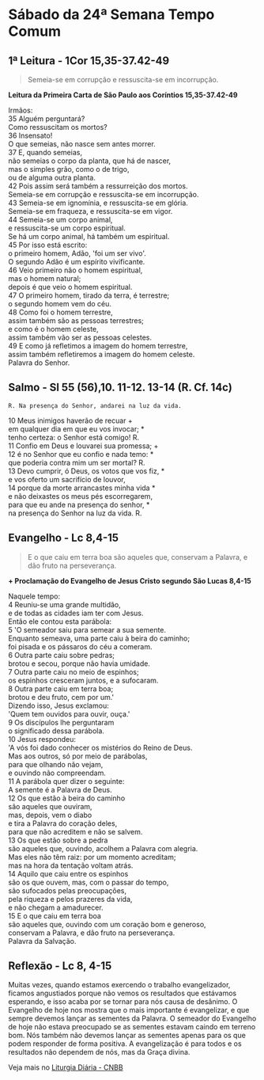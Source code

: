 # Sábado da 24ª Semana Tempo Comum

## 1ª Leitura - 1Cor 15,35-37.42-49

> Semeia-se em corrupção e ressuscita-se em incorrupção.

**Leitura da Primeira Carta de São Paulo aos Coríntios 15,35-37.42-49**

Irmãos:   
35 Alguém perguntará?   
 Como ressuscitam os mortos?   
36 Insensato!   
 O que semeias, não nasce sem antes morrer.   
37 E, quando semeias,   
 não semeias o corpo da planta, que há de nascer,   
 mas o simples grão, como o de trigo,   
 ou de alguma outra planta.   
42 Pois assim será também a ressurreição dos mortos.   
 Semeia-se em corrupção e ressuscita-se em incorrupção.   
43 Semeia-se em ignomínia, e ressuscita-se em glória.   
 Semeia-se em fraqueza, e ressuscita-se em vigor.   
44 Semeia-se um corpo animal,   
 e ressuscita-se um corpo espiritual.   
 Se há um corpo animal, há também um espiritual.   
45 Por isso está escrito:   
 o primeiro homem, Adão, 'foi um ser vivo'.   
 O segundo Adão é um espírito vivificante.   
46 Veio primeiro não o homem espiritual,   
 mas o homem natural;   
 depois é que veio o homem espiritual.   
47 O primeiro homem, tirado da terra, é terrestre;   
 o segundo homem vem do céu.   
48 Como foi o homem terrestre,   
 assim também são as pessoas terrestres;   
 e como é o homem celeste,   
 assim também vão ser as pessoas celestes.   
49 E como já refletimos a imagem do homem terrestre,   
 assim também refletiremos a imagem do homem celeste.   
 Palavra do Senhor.

## Salmo - Sl 55 (56),10. 11-12. 13-14 (R. Cf. 14c)

`R. Na presença do Senhor, andarei na luz da vida.`

10 Meus inimigos haverão de recuar +   
 em qualquer dia em que eu vos invocar; *   
 tenho certeza: o Senhor está comigo! R.       
11 Confio em Deus e louvarei sua promessa; +   
12 é no Senhor que eu confio e nada temo: *   
 que poderia contra mim um ser mortal? R.       
13 Devo cumprir, ó Deus, os votos que vos fiz, *   
 e vos oferto um sacrifício de louvor,   
14 porque da morte arrancastes minha vida *   
 e não deixastes os meus pés escorregarem,   
 para que eu ande na presença do senhor, *   
 na presença do Senhor na luz da vida. R.

## Evangelho - Lc 8,4-15

> E o que caiu em terra boa são aqueles que, conservam a Palavra, e dão fruto na perseverança.

**+ Proclamação do Evangelho de Jesus Cristo segundo São Lucas 8,4-15**

Naquele tempo:   
4 Reuniu-se uma grande multidão,   
 e de todas as cidades iam ter com Jesus.   
 Então ele contou esta parábola:   
5 'O semeador saiu para semear a sua semente.   
 Enquanto semeava, uma parte caiu à beira do caminho;   
 foi pisada e os pássaros do céu a comeram.   
6 Outra parte caiu sobre pedras;   
 brotou e secou, porque não havia umidade.   
7 Outra parte caiu no meio de espinhos;   
 os espinhos cresceram juntos, e a sufocaram.   
8 Outra parte caiu em terra boa;   
 brotou e deu fruto, cem por um.'   
 Dizendo isso, Jesus exclamou:   
 'Quem tem ouvidos para ouvir, ouça.'   
9 Os discípulos lhe perguntaram   
 o significado dessa parábola.   
10 Jesus respondeu:   
 'A vós foi dado conhecer os mistérios do Reino de Deus.   
 Mas aos outros, só por meio de parábolas,   
 para que olhando não vejam,   
 e ouvindo não compreendam.   
11 A parábola quer dizer o seguinte:   
 A semente é a Palavra de Deus.   
12 Os que estão à beira do caminho   
 são aqueles que ouviram,   
 mas, depois, vem o diabo   
 e tira a Palavra do coração deles,   
 para que não acreditem e não se salvem.   
13 Os que estão sobre a pedra   
 são aqueles que, ouvindo, acolhem a Palavra com alegria.   
 Mas eles não têm raiz: por um momento acreditam;   
 mas na hora da tentação voltam atrás.   
14 Aquilo que caiu entre os espinhos   
 são os que ouvem, mas, com o passar do tempo,   
 são sufocados pelas preocupações,   
 pela riqueza e pelos prazeres da vida,   
 e não chegam a amadurecer.   
15 E o que caiu em terra boa   
 são aqueles que, ouvindo com um coração bom e generoso,   
 conservam a Palavra, e dão fruto na perseverança.   
 Palavra da Salvação.

## Reflexão - Lc 8, 4-15

Muitas vezes, quando estamos exercendo o trabalho evangelizador, ficamos angustiados porque não vemos os resultados que estávamos esperando, e isso acaba por se tornar para nós causa de desânimo. O Evangelho de hoje nos mostra que o mais importante é evangelizar, e que sempre devemos lançar as sementes da Palavra. O semeador do Evangelho de hoje não estava preocupado se as sementes estavam caindo em terreno bom. Nós também não devemos lançar as sementes apenas para os que podem responder de forma positiva. A evangelização é para todos e os resultados não dependem de nós, mas da Graça divina.

Veja mais no [Liturgia Diária - CNBB](http://liturgiadiaria.cnbb.org.br/app/user/user/UserView.php?ano=2016&mes=9&dia=17)